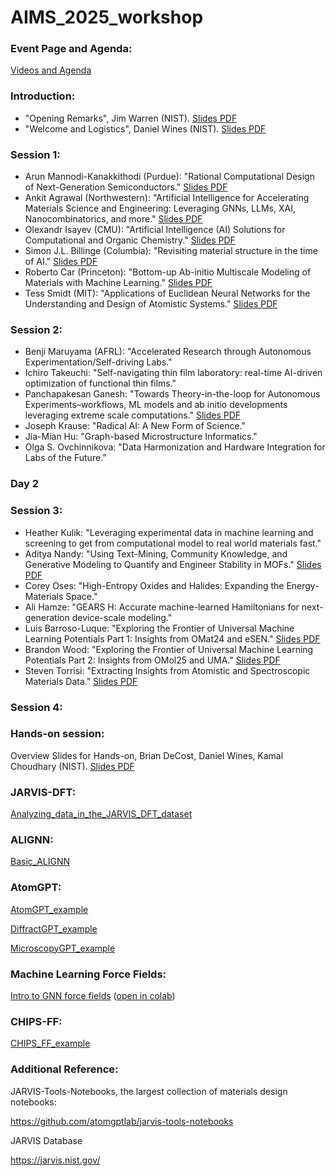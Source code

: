 # AIMS_2025_workshop

### Event Page and Agenda:

[Videos and Agenda](https://www.nist.gov/news-events/events/2025/07/artificial-intelligence-materials-science-aims-workshop)


### Introduction: 
* "Opening Remarks", Jim Warren (NIST). [Slides PDF](https://github.com/usnistgov/aims_workshop/blob/main/AIMS25-Warren.pdf)
* "Welcome and Logistics", Daniel Wines (NIST). [Slides PDF](https://github.com/usnistgov/aims_workshop/blob/main/aims_intro_2025.pdf)
### Session 1:
* Arun Mannodi-Kanakkithodi (Purdue): "Rational Computational Design of Next-Generation Semiconductors." [Slides PDF](https://github.com/usnistgov/aims_workshop/blob/main/Arun%20Mannodi%20Kanakkithodi%20(Purdue-MSE).pdf)
* Ankit Agrawal (Northwestern): "Artificial Intelligence for Accelerating Materials Science and Engineering: Leveraging GNNs, LLMs, XAI, Nanocombinatorics, and more." [Slides PDF](https://github.com/usnistgov/aims_workshop/blob/main/Agrawal_AIMS_NIST_July2025.pdf)
* Olexandr Isayev (CMU): "Artificial Intelligence (AI) Solutions for Computational and Organic Chemistry." [Slides PDF](https://github.com/usnistgov/aims_workshop/blob/main/isayev_nist_aims2025.pdf)
* Simon J.L. Billinge (Columbia): "Revisiting material structure in the time of AI." [Slides PDF](https://github.com/usnistgov/aims_workshop/blob/main/billinge.pdf)
* Roberto Car (Princeton): "Bottom-up Ab-initio Multiscale Modeling of Materials with Machine Learning." [Slides PDF](https://github.com/usnistgov/aims_workshop/blob/main/NIST-AIMS_talk_Car.pdf)
* Tess Smidt (MIT): "Applications of Euclidean Neural Networks for the Understanding and Design of Atomistic Systems." [Slides PDF](https://github.com/usnistgov/aims_workshop/blob/main/2025.07.08%20--%20AIMS%20workshop%20--%2020min%20--%20Harnessing%20E(3)NNs%20for%20the%20Understanding%20and%20Design%20of%20Physical%20Systems.pdf)
### Session 2:
* Benji Maruyama (AFRL): "Accelerated Research through Autonomous Experimentation/Self-driving Labs."
* Ichiro Takeuchi: "Self-navigating thin film laboratory: real-time AI-driven optimization of functional thin films."
* Panchapakesan Ganesh: "Towards Theory-in-the-loop for Autonomous Experiments–workflows, ML models and ab initio developments leveraging extreme scale computations." [Slides PDF](https://github.com/usnistgov/aims_workshop/blob/main/AIMS_vFINAL_PGanesh_ORNL.pdf)
* Joseph Krause: "Radical AI: A New Form of Science."
* Jia-Mian Hu: "Graph-based Microstructure Informatics."
* Olga S. Ovchinnikova: "Data Harmonization and Hardware Integration for Labs of the Future.”

### Day 2

### Session 3:
* Heather Kulik: "Leveraging experimental data in machine learning and screening to get from computational model to real world materials fast."
* Aditya Nandy: "Using Text-Mining, Community Knowledge, and Generative Modeling to Quantify and Engineer Stability in MOFs." [Slides PDF](https://github.com/usnistgov/aims_workshop/blob/main/nandy.pdf)
* Corey Oses: "High-Entropy Oxides and Halides: Expanding the Energy-Materials Space."
* Ali Hamze: "GEARS H: Accurate machine-learned Hamiltonians for next-generation device-scale modeling."
* Luis Barroso-Luque: "Exploring the Frontier of Universal Machine Learning Potentials Part 1: Insights from OMat24 and eSEN." [Slides PDF](https://github.com/usnistgov/aims_workshop/blob/main/AIMS-OMAT-eSEN-7-2025.pdf)
* Brandon Wood: "Exploring the Frontier of Universal Machine Learning Potentials Part 2: Insights from OMol25 and UMA." [Slides PDF](https://github.com/usnistgov/aims_workshop/blob/main/AIMS-OMol25-UMA-2025.pdf)
* Steven Torrisi: "Extracting Insights from Atomistic and Spectroscopic Materials Data." [Slides PDF](https://github.com/usnistgov/aims_workshop/blob/main/torissi.pdf)

### Session 4:



### Hands-on session:

Overview Slides for Hands-on, Brian DeCost, Daniel Wines, Kamal Choudhary (NIST). [Slides PDF]([https://github.com/usnistgov/aims2024_workshop/blob/main/AIMS_handson_2024_slides.pdf](https://github.com/usnistgov/aims_workshop/blob/main/AIMS_handson_2025_final.pdf))

### JARVIS-DFT:

[Analyzing_data_in_the_JARVIS_DFT_dataset](https://colab.research.google.com/github/knc6/jarvis-tools-notebooks/blob/master/jarvis-tools-notebooks/Analyzing_data_in_the_JARVIS_DFT_dataset.ipynb)


### ALIGNN:

[Basic_ALIGNN](https://colab.research.google.com/github/knc6/jarvis-tools-notebooks/blob/master/jarvis-tools-notebooks/alignn_jarvis_leaderboard.ipynb)

### AtomGPT:

[AtomGPT_example](https://colab.research.google.com/github/knc6/jarvis-tools-notebooks/blob/master/jarvis-tools-notebooks/atomgpt_example.ipynb)

[DiffractGPT_example](https://colab.research.google.com/github/knc6/jarvis-tools-notebooks/blob/master/jarvis-tools-notebooks/DiffractGPT_example.ipynb)

[MicroscopyGPT_example](https://colab.research.google.com/github/knc6/jarvis-tools-notebooks/blob/master/jarvis-tools-notebooks/MicroscopyGPT.ipynb)

### Machine Learning Force Fields:
[Intro to GNN force fields](tutorials/intro-gnn-potentials.ipynb) ([open in colab](https://colab.research.google.com/github/usnistgov/aims_workshop/blob/main/tutorials/intro-gnn-potentials.ipynb))

### CHIPS-FF:

[CHIPS_FF_example](https://colab.research.google.com/github/knc6/jarvis-tools-notebooks/blob/master/jarvis-tools-notebooks/chipsff_example.ipynb)


### Additional Reference: 

JARVIS-Tools-Notebooks, the largest collection of materials design notebooks:

https://github.com/atomgptlab/jarvis-tools-notebooks

JARVIS Database

https://jarvis.nist.gov/

